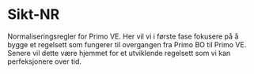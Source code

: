 # Sikt-NR
Normaliseringsregler for Primo VE. Her vil vi i første fase fokusere på å bygge et regelsett som fungerer til overgangen fra Primo BO til Primo VE. Senere vil dette være hjemmet for et utviklende regelsett som vi kan perfeksjonere over tid.

